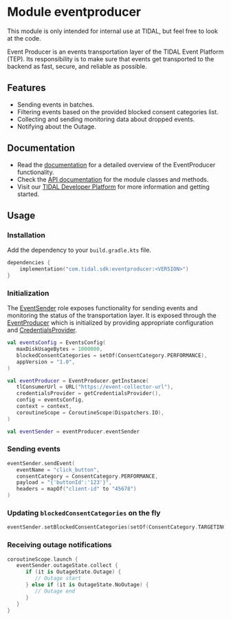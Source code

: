 # Module eventproducer

This module is only intended for internal use at TIDAL, but feel free to look at the code.

Event Producer is an events transportation layer of the TIDAL Event Platform (TEP). Its responsibility is to make sure that events get transported to the backend as fast, secure, and reliable as possible.

## Features
* Sending events in batches.
* Filtering events based on the provided blocked consent categories list.
* Collecting and sending monitoring data about dropped events.
* Notifying about the Outage.

## Documentation

* Read the [documentation](https://github.com/tidal-music/tidal-sdk/blob/main/EventProducer.md) for a detailed overview of the EventProducer functionality.
* Check the [API documentation](https://verbose-guide-z41gg88.pages.github.io/eventproducer/index.html) for the module classes and methods.
* Visit our [TIDAL Developer Platform](https://developer.tidal.com/) for more information and getting started. 

## Usage

### Installation

Add the dependency to your `build.gradle.kts` file.
```kotlin
dependencies {
    implementation("com.tidal.sdk:eventproducer:<VERSION>")
}
```

### Initialization

The [EventSender](https://github.com/tidal-music/tidal-sdk-android/blob/main/eventproducer/src/main/kotlin/com/tidal/sdk/eventproducer/EventSender.kt) role exposes functionality for sending events and monitoring the status of the transportation layer. It is exposed through the [EventProducer](https://github.com/tidal-music/tidal-sdk-android/blob/main/eventproducer/src/main/kotlin/com/tidal/sdk/eventproducer/EventProducer.kt) which is initialized by providing appropriate configuration and [CredentialsProvider](https://github.com/tidal-music/tidal-sdk-android/blob/main/auth/src/main/kotlin/com/tidal/sdk/auth/CredentialsProvider.kt).

```kotlin
val eventsConfig = EventsConfig(
   maxDiskUsageBytes = 1000000,
   blockedConsentCategories = setOf(ConsentCategory.PERFORMANCE),
   appVersion = "1.0",
)

val eventProducer = EventProducer.getInstance(
   tlConsumerUrl = URL("https://event-collector-url"),
   credentialsProvider = getCredentialsProvider(),
   config = eventsConfig,
   context = context,
   coroutineScope = CoroutineScope(Dispatchers.IO),
)

val eventSender = eventProducer.eventSender
```   
### Sending events

```kotlin
eventSender.sendEvent(
   eventName = "click_button",
   consentCategory = ConsentCategory.PERFORMANCE,
   payload = "{'buttonId':'123'}",
   headers = mapOf("client-id" to "45678")
)
```  

### Updating `blockedConsentCategories` on the fly

```kotlin
eventSender.setBlockedConsentCategories(setOf(ConsentCategory.TARGETING))
```  

### Receiving outage notifications
```kotlin
coroutineScope.launch {
   eventSender.outageState.collect {
      if (it is OutageState.Outage) {
         // Outage start
      } else if (it is OutageState.NoOutage) {
         // Outage end
      }
   }
}
``` 
